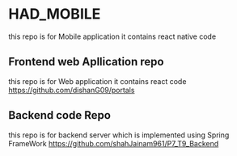 # HAD_MOBILE
this repo is for Mobile application it contains react native code
## Frontend web Apllication repo
this repo is for Web application it contains react code
https://github.com/dishanG09/portals
## Backend code Repo
this repo is for backend server which is implemented using Spring FrameWork
https://github.com/shahJainam961/P7_T9_Backend
